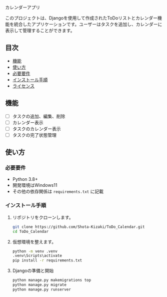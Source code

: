 
 カレンダーアプリ

このプロジェクトは、Djangoを使用して作成されたToDoリストとカレンダー機能を統合したアプリケーションです。ユーザーはタスクを追加し、カレンダーに表示して管理することができます。

## 目次

- [機能](#機能)
- [使い方](#使い方)
- [必要要件](#必要要件)
- [インストール手順](#インストール手順)
- [ライセンス](#ライセンス)

## 機能

- [ ] タスクの追加、編集、削除
- [ ] カレンダー表示
- [ ] タスクのカレンダー表示
- [ ] タスクの完了状態管理

## 使い方

### 必要要件

- Python 3.8+
- 開発環境はWindows11
- その他の依存関係は `requirements.txt` に記載

### インストール手順

1. リポジトリをクローンします。

   ```bash
   git clone https://github.com/Shota-Kizaki/ToDo_Calendar.git
   cd ToDo_Calendar
   ```

2. 仮想環境を整えます。

   ```bash
   python -m venv .venv
   .venv\Scripts\activate 
   pip install -r requirements.txt
   ```

3. Djangoの準備と開始

   ```bash
   python manage.py makemigrations top
   python manage.py migrate
   python manage.py runserver
   ```

